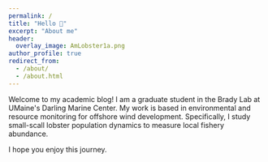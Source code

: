 ```yaml
---
permalink: /
title: "Hello 🤙"
excerpt: "About me"
header:
  overlay_image: AmLobster1a.png
author_profile: true
redirect_from: 
  - /about/
  - /about.html
---
```


Welcome to my academic blog! I am a graduate student in the Brady Lab at UMaine's Darling Marine Center. My work is based in environmental and resource monitoring for offshore wind development. Specifically, I study small-scall lobster population dynamics to measure local fishery abundance. 


I hope you enjoy this journey.
